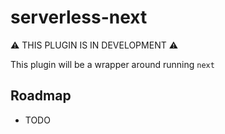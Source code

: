# serverless-next

⚠️ THIS PLUGIN IS IN DEVELOPMENT ⚠️

This plugin will be a wrapper around running `next`

## Roadmap

- TODO
    